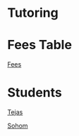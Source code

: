 # Tutoring

# Fees Table

[Fees](Tutoring%205880a1b16cfa461196873f8435f04c49/Fees%208926988ea1044f0085a9d914d0fa4210.csv)

# Students

[Tejas](Tutoring%205880a1b16cfa461196873f8435f04c49/Tejas%2079df4459f2134d7ca34c73ef878a822e.md)

[Sohom](Tutoring%205880a1b16cfa461196873f8435f04c49/Sohom%20f099f8b404324c2489015c483d77a3dc.md)